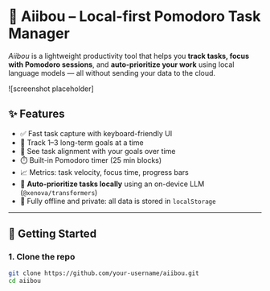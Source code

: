 # 🧠 Aiibou – Local-first Pomodoro Task Manager

_Aiibou_ is a lightweight productivity tool that helps you **track tasks, focus with Pomodoro sessions**, and **auto-prioritize your work** using local language models — all without sending your data to the cloud.

![screenshot placeholder]

## ✨ Features

- ✅ Fast task capture with keyboard-friendly UI
- 🎯 Track 1–3 long-term goals at a time
- 🧩 See task alignment with your goals over time
- ⏱️ Built-in Pomodoro timer (25 min blocks)
- 📈 Metrics: task velocity, focus time, progress bars
- 🧠 **Auto-prioritize tasks locally** using an on-device LLM (`@xenova/transformers`)
- 💾 Fully offline and private: all data is stored in `localStorage`

---

## 🚀 Getting Started

### 1. Clone the repo

```bash
git clone https://github.com/your-username/aiibou.git
cd aiibou
